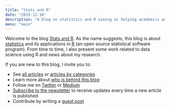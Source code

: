 ```yaml
---
title: "Stats and R"
date: "2019-12-16"
description: "A blog on statistics and R aiming at helping academics and professionals working with data to grasp important concepts in statistics and to apply them in R."
menu: "main"
---
```


Welcome to the blog [Stats and R](/). As the name suggests, this blog is about [statistics](/tags/statistics/) and its applications in [R](/tags/r/) (an open source statistical software program). From time to time, I also present some work related to data science using R and news about my research.

If you are new to this blog, I invite you to:

* See [all articles](/blog/) or [articles by categories](/tags/)
* Learn more about [who is behind this blog](/about/)
* Follow me on [Twitter](https://twitter.com/statsandr) or [Medium](https://medium.com/@ant.soetewey)
* [Subscribe to the newsletter](/subscribe/) to receive updates every time a new article is published
* Contribute by writing a [guest post](/contribute/)
